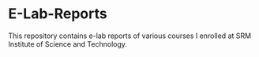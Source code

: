 # E-Lab-Reports
This repository contains  e-lab reports of various courses I enrolled at SRM Institute of Science and Technology.
